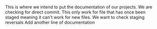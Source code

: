 This is where we intend to put the documentation of our projects. We are checking for direct commit. 
This only work for file that has once been staged meaning it can't work for new files.
We want to check staging reversals Add another line of documentation
